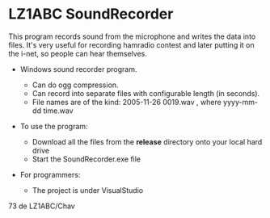 # LZ1ABC SoundRecorder

This program records sound from the microphone and writes the data into files. It's very useful for recording hamradio contest and later putting it on the i-net, so people can hear themselves.


* Windows sound recorder program. 
	* Can do ogg compression.
	* Can record into separate files with configurable length (in seconds). 
	* File names are of the kind:  2005-11-26 0019.wav , where yyyy-mm-dd time.wav
	


* To use the program:
    * Download all the files from the **release** directory onto your local hard drive
    * Start the SoundRecorder.exe file
    
    
* For programmers:
    * The project is under VisualStudio

73 de LZ1ABC/Chav
